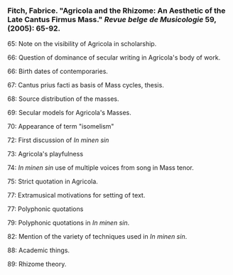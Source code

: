 ### Fitch, Fabrice. "Agricola and the Rhizome: An Aesthetic of the Late Cantus Firmus Mass." _Revue belge de Musicologie_ 59, (2005): 65-92.

65: Note on the visibility of Agricola in scholarship.

66: Question of dominance of secular writing in Agricola's body of work.

66: Birth dates of contemporaries.

67: Cantus prius facti as basis of Mass cycles, thesis.

68: Source distribution of the masses.

69: Secular models for Agricola's Masses.

70: Appearance of term "isomelism"

72: First discussion of _In minen sin_

73: Agricola's playfulness

74: _In minen sin_ use of multiple voices from song in Mass tenor.

75: Strict quotation in Agricola.

77: Extramusical motivations for setting of text.

77: Polyphonic quotations

79: Polyphonic quotations in _In minen sin_.

82: Mention of the variety of techniques used in _In minen sin_.

88: Academic things.

89: Rhizome theory.


